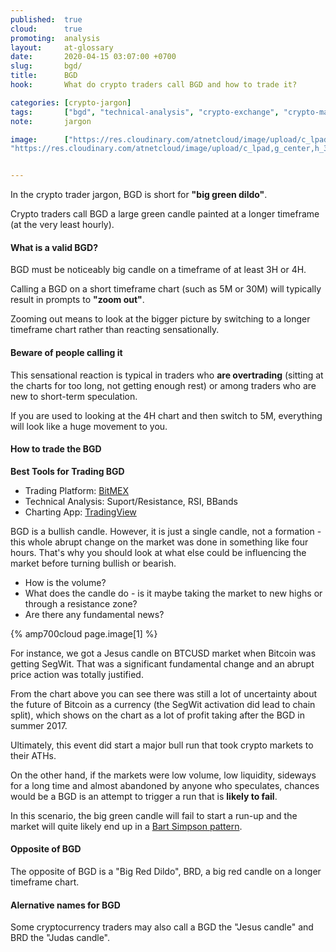 ```yaml
---
published:  true
cloud:      true
promoting:  analysis
layout:     at-glossary
date:       2020-04-15 03:07:00 +0700
slug:       bgd/
title:      BGD
hook:       What do crypto traders call BGD and how to trade it?

categories: [crypto-jargon]
tags:       ["bgd", "technical-analysis", "crypto-exchange", "crypto-market"]
note:       jargon

image:      ["https://res.cloudinary.com/atnetcloud/image/upload/c_lpad,g_center,h_360,w_700/v1586937056/atnet/_glossary/bgd_csyjsh.jpg",
"https://res.cloudinary.com/atnetcloud/image/upload/c_lpad,g_center,h_360,w_700/v1596526477/atnet/_glossary/bitfinex-btcusd-bgd_fo1rb7.jpg"]


---
```


In the crypto trader jargon, BGD is short for **"big green dildo"**.

Crypto traders call BGD a large green candle painted at a longer timeframe (at the very least hourly).

#### What is a valid BGD?

BGD must be noticeably big candle on a timeframe of at least 3H or 4H.

Calling a BGD on a short timeframe chart (such as 5M or 30M) will typically result in prompts to **"zoom out"**.

Zooming out means to look at the bigger picture by switching to a longer timeframe chart rather than reacting sensationally.

#### Beware of people calling it

This sensational reaction is typical in traders who **are overtrading** (sitting at the charts for too long, not getting enough rest) or among traders who are new to short-term speculation.

If you are used to looking at the 4H chart and then switch to 5M, everything will look like a huge movement to you.

#### How to trade the BGD


**Best Tools for Trading BGD**

* Trading Platform: [BitMEX](http://bit.ly/2Muo11z)
* Technical Analysis: Suport/Resistance, RSI, BBands
* Charting App: [TradingView](http://bit.ly/at-tvd-eth)


BGD is a bullish candle. However, it is just a single candle, not a formation - this whole abrupt change on the market was done in something like four hours. That's why you should look at what else could be influencing the market before turning bullish or bearish.

* How is the volume?
* What does the candle do - is it maybe taking the market to new highs or through a resistance zone?
* Are there any fundamental news?

{% amp700cloud page.image[1] %}

For instance, we got a Jesus candle on BTCUSD market when Bitcoin was getting SegWit. That was a significant fundamental change and an abrupt price action was totally justified.

From the chart above you can see there was still a lot of uncertainty about the future of Bitcoin as a currency (the SegWit activation did lead to chain split), which shows on the chart as a lot of profit taking after the BGD in summer 2017.

Ultimately, this event did start a major bull run that took crypto markets to their ATHs.

On the other hand, if the markets were low volume, low liquidity, sideways for a long time and almost abandoned by anyone who speculates, chances would be a BGD is an attempt to trigger a run that is **likely to fail**.

In this scenario, the big green candle will fail to start a run-up and the market will quite likely end up in a [Bart Simpson pattern](/glossary/bart/).

#### Opposite of BGD

The opposite of BGD is a "Big Red Dildo", BRD, a big red candle on a longer timeframe chart.

#### Alernative names for BGD

Some cryptocurrency traders may also call a BGD the "Jesus candle" and BRD the "Judas candle".
